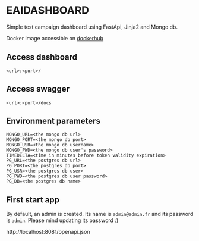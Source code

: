 # EAIDASHBOARD

Simple test campaign dashboard using FastApi, Jinja2 and Mongo db. 

Docker image accessible on [dockerhub](https://hub.docker.com/r/hiddengob/eaidashboard)

## Access dashboard

`<url>:<port>/`

## Access swagger

`<url>:<port>/docs`

## Environment parameters

```text
MONGO_URL=<the mongo db url>
MONGO_PORT=<the mongo db port>
MONGO_USR=<the mongo db username>
MONGO_PWD=<the mongo db user's password>
TIMEDELTA=<time in minutes before token validity expiration>
PG_URL=<the postgres db url>
PG_PORT=<the postgres db port>
PG_USR=<the postgres db user>
PG_PWD=<the postgres db user password>
PG_DB=<the postgres db name>
```

## First start app

By default, an admin is created. Its name is `admin@admin.fr` and its password is `admin`. Please mind updating its password :)

http://localhost:8081/openapi.json